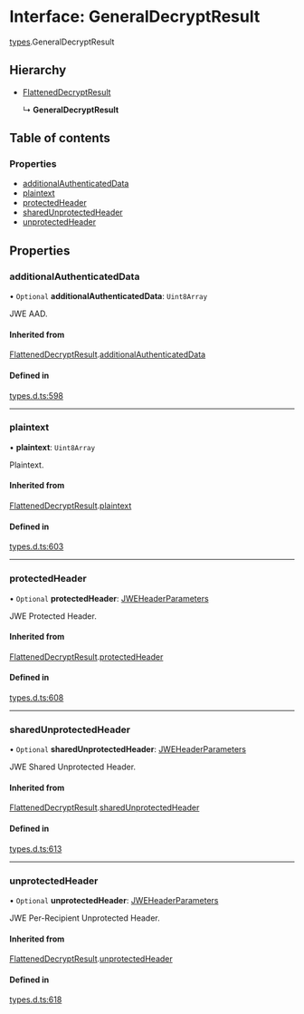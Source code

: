 # Interface: GeneralDecryptResult

[types](../modules/types.md).GeneralDecryptResult

## Hierarchy

- [FlattenedDecryptResult](types.flatteneddecryptresult.md)

  ↳ **GeneralDecryptResult**

## Table of contents

### Properties

- [additionalAuthenticatedData](types.generaldecryptresult.md#additionalauthenticateddata)
- [plaintext](types.generaldecryptresult.md#plaintext)
- [protectedHeader](types.generaldecryptresult.md#protectedheader)
- [sharedUnprotectedHeader](types.generaldecryptresult.md#sharedunprotectedheader)
- [unprotectedHeader](types.generaldecryptresult.md#unprotectedheader)

## Properties

### additionalAuthenticatedData

• `Optional` **additionalAuthenticatedData**: `Uint8Array`

JWE AAD.

#### Inherited from

[FlattenedDecryptResult](types.flatteneddecryptresult.md).[additionalAuthenticatedData](types.flatteneddecryptresult.md#additionalauthenticateddata)

#### Defined in

[types.d.ts:598](https://github.com/panva/jose/blob/v3.13.0/src/types.d.ts#L598)

___

### plaintext

• **plaintext**: `Uint8Array`

Plaintext.

#### Inherited from

[FlattenedDecryptResult](types.flatteneddecryptresult.md).[plaintext](types.flatteneddecryptresult.md#plaintext)

#### Defined in

[types.d.ts:603](https://github.com/panva/jose/blob/v3.13.0/src/types.d.ts#L603)

___

### protectedHeader

• `Optional` **protectedHeader**: [JWEHeaderParameters](types.jweheaderparameters.md)

JWE Protected Header.

#### Inherited from

[FlattenedDecryptResult](types.flatteneddecryptresult.md).[protectedHeader](types.flatteneddecryptresult.md#protectedheader)

#### Defined in

[types.d.ts:608](https://github.com/panva/jose/blob/v3.13.0/src/types.d.ts#L608)

___

### sharedUnprotectedHeader

• `Optional` **sharedUnprotectedHeader**: [JWEHeaderParameters](types.jweheaderparameters.md)

JWE Shared Unprotected Header.

#### Inherited from

[FlattenedDecryptResult](types.flatteneddecryptresult.md).[sharedUnprotectedHeader](types.flatteneddecryptresult.md#sharedunprotectedheader)

#### Defined in

[types.d.ts:613](https://github.com/panva/jose/blob/v3.13.0/src/types.d.ts#L613)

___

### unprotectedHeader

• `Optional` **unprotectedHeader**: [JWEHeaderParameters](types.jweheaderparameters.md)

JWE Per-Recipient Unprotected Header.

#### Inherited from

[FlattenedDecryptResult](types.flatteneddecryptresult.md).[unprotectedHeader](types.flatteneddecryptresult.md#unprotectedheader)

#### Defined in

[types.d.ts:618](https://github.com/panva/jose/blob/v3.13.0/src/types.d.ts#L618)
